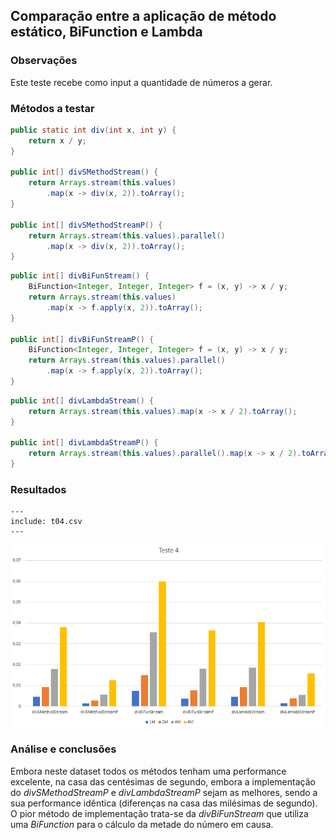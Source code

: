 ## Comparação entre a aplicação de método estático, BiFunction e Lambda

### Observações

Este teste recebe como input a quantidade de números a gerar.

### Métodos a testar

```{.java caption="Divisão de todos os números por 2 através de um método estático"}
public static int div(int x, int y) {
    return x / y;
}

public int[] divSMethodStream() {
    return Arrays.stream(this.values)
        .map(x -> div(x, 2)).toArray();
}

public int[] divSMethodStreamP() {
    return Arrays.stream(this.values).parallel()
        .map(x -> div(x, 2)).toArray();
}
```

```{.java caption="Divisão de todos os números por 2 através de uma BiFunction"}
public int[] divBiFunStream() {
    BiFunction<Integer, Integer, Integer> f = (x, y) -> x / y;
    return Arrays.stream(this.values)
        .map(x -> f.apply(x, 2)).toArray();
}

public int[] divBiFunStreamP() {
    BiFunction<Integer, Integer, Integer> f = (x, y) -> x / y;
    return Arrays.stream(this.values).parallel()
        .map(x -> f.apply(x, 2)).toArray();
}
```

```{.java caption="Divisão de todos os números por 2 através de um Lambda"}
public int[] divLambdaStream() {
    return Arrays.stream(this.values).map(x -> x / 2).toArray();
}

public int[] divLambdaStreamP() {
    return Arrays.stream(this.values).parallel().map(x -> x / 2).toArray();
}
```



### Resultados

```table
---
include: t04.csv
---
```

![Representação gráfica destes resultados](charts/t04-2.PNG)



### Análise e conclusões

Embora neste dataset todos os métodos tenham uma performance excelente, na casa das centésimas de segundo, embora a implementação do *divSMethodStreamP* e *divLambdaStreamP* sejam as melhores, sendo a sua performance idêntica (diferenças na casa das milésimas de segundo).
O pior método de implementação trata-se da *divBiFunStream* que utiliza uma *BiFunction* para o cálculo da metade do número em causa.

